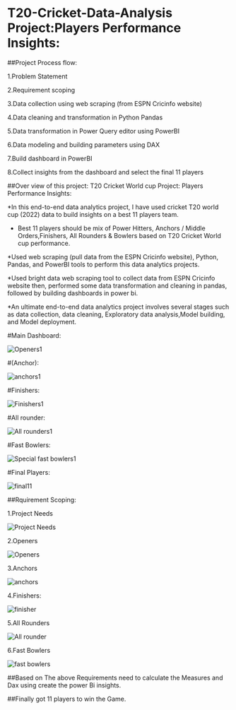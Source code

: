 # T20-Cricket-Data-Analysis Project:Players Performance Insights:


##Project Process flow:

1.Problem Statement

2.Requirement scoping

3.Data collection using web scraping (from ESPN Cricinfo website)

4.Data cleaning and transformation in Python Pandas

5.Data transformation in Power Query editor using PowerBI

6.Data modeling and building parameters using DAX

7.Build dashboard in PowerBI

8.Collect insights from the dashboard and select the final 11 players

##Over view of this project:
T20 Cricket World cup Project: Players Performance Insights:

*In this end-to-end data analytics project, I have used cricket T20 world cup (2022) data to build insights on a best 11 players team.

* Best 11 players should be mix of Power Hitters, Anchors / Middle Orders,Finishers, All Rounders & Bowlers based on T20 Cricket World cup performance.

*Used web scraping (pull data from the ESPN Cricinfo website), Python, Pandas, and PowerBI tools to perform this data analytics projects.

*Used bright data web scraping tool to collect data from ESPN Cricinfo website then, performed some data transformation and cleaning in pandas, followed by building dashboards in power bi.  

  *An ultimate end-to-end data analytics project involves several stages such as data collection, data cleaning, Exploratory data analysis,Model building, and Model deployment.

  
 #Main Dashboard:
  
![Openers1](https://user-images.githubusercontent.com/118765347/221406794-5bf308c1-6c05-4686-81cd-983ab3876359.png)


#(Anchor):

![anchors1](https://user-images.githubusercontent.com/118765347/221406837-051ba2c3-f6a0-4acb-84f3-5195d49f9fa5.png)


#Finishers:

![Finishers1](https://user-images.githubusercontent.com/118765347/221406861-7b1d1f55-4e66-4305-9740-804d2d7e5e58.png)


#All rounder:

![All rounders1](https://user-images.githubusercontent.com/118765347/221406877-fd76de09-1529-4672-802a-3ff563dd24de.png)


#Fast Bowlers:

![Special fast bowlers1](https://user-images.githubusercontent.com/118765347/221406885-d45799a9-2550-4495-bfd9-cfae2e81bfdb.png)


#Final Players:

![final11](https://user-images.githubusercontent.com/118765347/221406902-4decff2d-ecdc-4c93-8018-8ca7ad8ba4c3.png)



##Rquirement Scoping:

1.Project Needs

![Project Needs](https://user-images.githubusercontent.com/118765347/219028530-2be11d39-dfa9-456e-a1ae-c954b2053aad.png)

2.Openers

![Openers](https://user-images.githubusercontent.com/118765347/219028635-31418a94-6fbb-4575-9899-82c152fb8b15.png)

3.Anchors

![anchors](https://user-images.githubusercontent.com/118765347/219028598-017103bf-3398-4a32-b3f8-0f13028fa838.png)

4.Finishers:

![finisher](https://user-images.githubusercontent.com/118765347/219029090-e50f5be9-310b-4785-9f6b-0c9e8697b8d8.png)


5.All Rounders

![All rounder](https://user-images.githubusercontent.com/118765347/219028703-4d34183a-abdc-4615-8086-5f7fa06bfe88.png)


6.Fast Bowlers

![fast bowlers](https://user-images.githubusercontent.com/118765347/219028672-bfa9abcd-4d6a-4902-8fa7-5daf4e937914.png)



##Based on The above Requirements need to calculate the Measures and Dax using create the power Bi insights.

##Finally got 11 players to win the Game.




